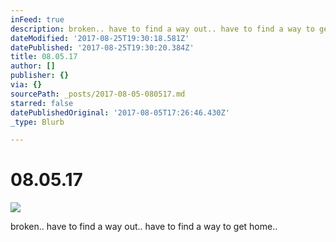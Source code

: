 ```yaml
---
inFeed: true
description: broken.. have to find a way out.. have to find a way to get home..
dateModified: '2017-08-25T19:30:18.581Z'
datePublished: '2017-08-25T19:30:20.384Z'
title: 08.05.17
author: []
publisher: {}
via: {}
sourcePath: _posts/2017-08-05-080517.md
starred: false
datePublishedOriginal: '2017-08-05T17:26:46.430Z'
_type: Blurb

---
```

# 08.05.17
![](https://the-grid-user-content.s3-us-west-2.amazonaws.com/9220b7f6-5c65-46d9-a431-4c50e2d7d363.jpg)

broken.. have to find a way out.. have to find a way to get home..